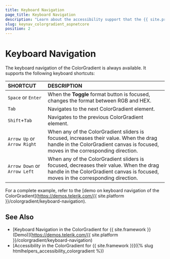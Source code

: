```yaml
---
title: Keyboard Navigation
page_title: Keyboard Navigation
description: "Learn about the accessibility support that the {{ site.product }} ColorGradient component provides through its keyboard navigation functionality."
slug: keynav_colorgradient_aspnetcore
position: 2
---
```


# Keyboard Navigation

The keyboard navigation of the ColorGradient is always available. It supports the following keyboard shortcuts:

| SHORTCUT						| DESCRIPTION				                                                        |
|:---                 |:---                                                                                |
| `Space` or `Enter`             | When the **Toggle** format button is focused, changes the format between RGB and HEX.|
| `Tab`               | Navigates to the next ColorGradient element.|
| `Shift`+`Tab`    | Navigates to the previous ColorGradient element.|
| `Arrow Up` or `Arrow Right`    | When any of the ColorGradient sliders is focused, increases their value. When the drag handle in the ColorGradient canvas is focused, moves in the corresponding direction.|
| `Arrow Down` or `Arrow Left`    | When any of the ColorGradient sliders is focused, decreases their value. When the drag handle in the ColorGradient canvas is focused, moves in the corresponding direction.|

For a complete example, refer to the [demo on keyboard navigation of the ColorGradient](https://demos.telerik.com/{{ site.platform }}/colorgradient/keyboard-navigation).

## See Also

* [Keyboard Navigation in the ColorGradient for {{ site.framework }} (Demo)](https://demos.telerik.com/{{ site.platform }}/colorgradient/keyboard-navigation)
* [Accessibility in the ColorGradient for {{ site.framework }}]({% slug htmlhelpers_accessibility_colorgradient %})

